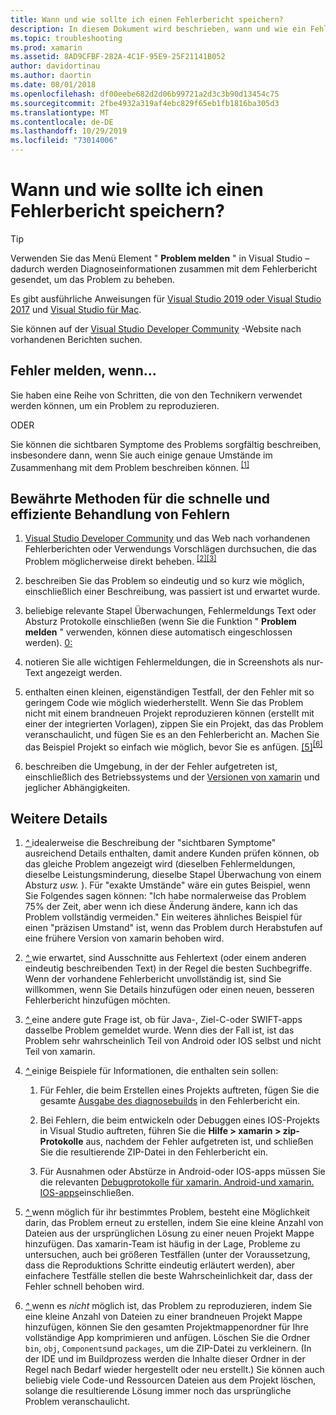 ```yaml
---
title: Wann und wie sollte ich einen Fehlerbericht speichern?
description: In diesem Dokument wird beschrieben, wann und wie ein Fehlerbericht gespeichert wird. Außerdem werden bewährte Methoden für den Fehlerbericht bereitstellt, mit denen Entwickler das Problem am besten diagnostizieren können.
ms.topic: troubleshooting
ms.prod: xamarin
ms.assetid: 8AD9CFBF-282A-4C1F-95E9-25F21141B052
author: davidortinau
ms.author: daortin
ms.date: 08/01/2018
ms.openlocfilehash: df00eebe682d2d06b99721a2d3c3b90d13454c75
ms.sourcegitcommit: 2fbe4932a319af4ebc829f65eb1fb1816ba305d3
ms.translationtype: MT
ms.contentlocale: de-DE
ms.lasthandoff: 10/29/2019
ms.locfileid: "73014006"
---
```

# <a name="when-and-how-should-i-file-a-bug-report"></a>Wann und wie sollte ich einen Fehlerbericht speichern?

> [!TIP]
> Verwenden Sie das Menü Element " **Problem melden** " in Visual Studio &ndash; dadurch werden Diagnoseinformationen zusammen mit dem Fehlerbericht gesendet, um das Problem zu beheben.
>
> Es gibt ausführliche Anweisungen für [Visual Studio 2019 oder Visual Studio 2017](https://docs.microsoft.com/visualstudio/ide/how-to-report-a-problem-with-visual-studio) und [Visual Studio für Mac](https://docs.microsoft.com/visualstudio/mac/report-a-problem).
>
> Sie können auf der [Visual Studio Developer Community](https://developercommunity.visualstudio.com/) -Website nach vorhandenen Berichten suchen.

## <a name="file-a-bug-if"></a>Fehler melden, wenn...

Sie haben eine Reihe von Schritten, die von den Technikern verwendet werden können, um ein Problem zu reproduzieren.

ODER

Sie können die sichtbaren Symptome des Problems sorgfältig beschreiben, insbesondere dann, wenn Sie auch einige genaue Umstände im Zusammenhang mit dem Problem beschreiben können. <sup> [[1]](#note-1)</sup>

## <a name="best-practices-to-help-address-bugs-quickly-and-efficiently"></a>Bewährte Methoden für die schnelle und effiziente Behandlung von Fehlern

1. <a name="ref-1" />[Visual Studio Developer Community](https://developercommunity.visualstudio.com/) und das Web nach vorhandenen Fehlerberichten oder Verwendungs Vorschlägen durchsuchen, die das Problem möglicherweise direkt beheben. <sup>[[2]](#note-2)</sup><sup>[[3]](#note-3)</sup>

1. <a name="ref-2" />beschreiben Sie das Problem so eindeutig und so kurz wie möglich, einschließlich einer Beschreibung, was passiert ist und erwartet wurde.

1. <a name="ref-3" />beliebige relevante Stapel Überwachungen, Fehlermeldungs Text oder Absturz Protokolle einschließen (wenn Sie die Funktion " **Problem melden** " verwenden, können diese automatisch eingeschlossen werden). <sup>[0:](#note-4)</sup>

1. <a name="ref-4" />notieren Sie alle wichtigen Fehlermeldungen, die in Screenshots als nur-Text angezeigt werden.

1. <a name="ref-5" />enthalten einen kleinen, eigenständigen Testfall, der den Fehler mit so geringem Code wie möglich wiederherstellt.  Wenn Sie das Problem nicht mit einem brandneuen Projekt reproduzieren können (erstellt mit einer der integrierten Vorlagen), zippen Sie ein Projekt, das das Problem veranschaulicht, und fügen Sie es an den Fehlerbericht an.  Machen Sie das Beispiel Projekt so einfach wie möglich, bevor Sie es anfügen. <sup>[[5]](#note-5)</sup><sup>[[6]](#note-6)</sup>

1. <a name="ref-6" />beschreiben die Umgebung, in der der Fehler aufgetreten ist, einschließlich des Betriebssystems und der [Versionen von xamarin](~/cross-platform/troubleshooting/questions/version-logs.md) und jeglicher Abhängigkeiten.

## <a name="additional-details"></a>Weitere Details

1. <a name="note-1" />[ *^* ](#ref-1) idealerweise die Beschreibung der "sichtbaren Symptome" ausreichend Details enthalten, damit andere Kunden prüfen können, ob das gleiche Problem angezeigt wird (dieselben Fehlermeldungen, dieselbe Leistungsminderung, dieselbe Stapel Überwachung von einem Absturz _usw._ ). Für "exakte Umstände" wäre ein gutes Beispiel, wenn Sie Folgendes sagen können: "Ich habe normalerweise das Problem 75% der Zeit, aber wenn ich diese Änderung ändere, kann ich das Problem vollständig vermeiden." Ein weiteres ähnliches Beispiel für einen "präzisen Umstand" ist, wenn das Problem durch Herabstufen auf eine frühere Version von xamarin behoben wird.

1. <a name="note-2" />[ *^* ](#ref-2) wie erwartet, sind Ausschnitte aus Fehlertext (oder einem anderen eindeutig beschreibenden Text) in der Regel die besten Suchbegriffe. Wenn der vorhandene Fehlerbericht unvollständig ist, sind Sie willkommen, wenn Sie Details hinzufügen oder einen neuen, besseren Fehlerbericht hinzufügen möchten.

1. <a name="note-3" />[ *^* ](#ref-3) eine andere gute Frage ist, ob für Java-, Ziel-C-oder SWIFT-apps dasselbe Problem gemeldet wurde. Wenn dies der Fall ist, ist das Problem sehr wahrscheinlich Teil von Android oder IOS selbst und nicht Teil von xamarin.

1. <a name="note-4" />[ *^* ](#ref-4) einige Beispiele für Informationen, die enthalten sein sollen:

    1. Für Fehler, die beim Erstellen eines Projekts auftreten, fügen Sie die gesamte [Ausgabe des diagnosebuilds](~/android/troubleshooting/troubleshooting.md#Diagnostic_MSBuild_Output) in den Fehlerbericht ein.

    1. Bei Fehlern, die beim entwickeln oder Debuggen eines IOS-Projekts in Visual Studio auftreten, führen Sie die **Hilfe > xamarin > zip-Protokolle** aus, nachdem der Fehler aufgetreten ist, und schließen Sie die resultierende ZIP-Datei in den Fehlerbericht ein.

    1. Für Ausnahmen oder Abstürze in Android-oder IOS-apps müssen Sie die relevanten [Debugprotokolle für xamarin. Android-und xamarin. IOS-apps](~/cross-platform/troubleshooting/questions/version-logs.md#debug-logs-for-xamarin-apps)einschließen.

1. <a name="note-5" />[ *^* ](#ref-5) wenn möglich für ihr bestimmtes Problem, besteht eine Möglichkeit darin, das Problem erneut zu erstellen, indem Sie eine kleine Anzahl von Dateien aus der ursprünglichen Lösung zu einer neuen Projekt Mappe hinzufügen. Das xamarin-Team ist häufig in der Lage, Probleme zu untersuchen, auch bei größeren Testfällen (unter der Voraussetzung, dass die Reproduktions Schritte eindeutig erläutert werden), aber einfachere Testfälle stellen die beste Wahrscheinlichkeit dar, dass der Fehler schnell behoben wird.

1. <a name="note-6" />[ *^* ](#ref-6) wenn es _nicht_ möglich ist, das Problem zu reproduzieren, indem Sie eine kleine Anzahl von Dateien zu einer brandneuen Projekt Mappe hinzufügen, können Sie den gesamten Projektmappenordner für Ihre vollständige App komprimieren und anfügen. Löschen Sie die Ordner `bin`, `obj`, `Components`und `packages`, um die ZIP-Datei zu verkleinern. (In der IDE und im Buildprozess werden die Inhalte dieser Ordner in der Regel nach Bedarf wieder hergestellt oder neu erstellt.) Sie können auch beliebig viele Code-und Ressourcen Dateien aus dem Projekt löschen, solange die resultierende Lösung immer noch das ursprüngliche Problem veranschaulicht.
